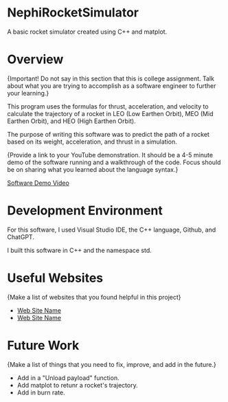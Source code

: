 # NephiRocketSimulator
A basic rocket simulator created using C++ and matplot.
# Overview

{Important! Do not say in this section that this is college assignment. Talk about what you are trying to accomplish as a software engineer to further your learning.}

This program uses the formulas for thrust, acceleration, and velocity to calculate the trajectory of a rocket in LEO (Low Earthen Orbit), MEO (Mid Earthen Orbit), and HEO (High Earthen Orbit).

The purpose of writing this software was to predict the path of a rocket based on its weight, acceleration, and thrust in a simulation.

{Provide a link to your YouTube demonstration. It should be a 4-5 minute demo of the software running and a walkthrough of the code. Focus should be on sharing what you learned about the language syntax.}

[Software Demo Video](http://youtube.link.goes.here)

# Development Environment

For this software, I used Visual Studio IDE, the C++ language, Github, and ChatGPT.

I built this software in C++ and the namespace std.

# Useful Websites

{Make a list of websites that you found helpful in this project}

- [Web Site Name](http://url.link.goes.here)
- [Web Site Name](http://url.link.goes.here)

# Future Work

{Make a list of things that you need to fix, improve, and add in the future.}

- Add in a "Unload payload" function.
- Add matplot to retunr a rocket's trajectory.
- Add in burn rate.